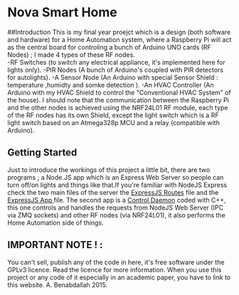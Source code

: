 # Nova Smart Home
##Introduction 
This is my final year proejct which is a design (both software and hardware) for a Home Automation system, where a Raspberry Pi will act as the central board for controling a bunch of Arduino UNO  cards (RF Nodes) ; I made 4 types of these RF nodes.  
  -RF Switches (to switch any electrical appliance, it's implemented here for lights only).
  -PIR Nodes (A bunch of Arduino's coupled with PIR detectors for autolights). 
  -A Sensor Node (An Arduino with special Sensor Shield : temperature ,humidty and somke detection ). 
  -An HVAC Controller (An Arduino with my HVAC Shield to control the "Conventional HVAC System" of the house).
I should note that the communication between the Raspberry Pi and the other nodes is achieved using the NRF24L01  RF module, each type of the RF nodes has its own Shield, except the light switch which is a RF light switch based on an Atmega328p MCU and a relay (compatible with Arduino).

## Getting Started
Just to introduce the workings of this project a little bit, there are two programs ; a Node.JS app  which is an Express Web Server so people can turn off/on lights and things like that.If you're familiar with NodeJS Express check the two main files of the server the [ExpressJS Routes](HomeControlServer/routes/index.js) file and the [ExpressJS App ](HomeControlServer/app.js) file.
The second app is a [Control Daemon](ControlDaemon/NovaHomeDaemon.cpp) coded with C++, this one controls and handles the requests from NodeJS Web Server (IPC via ZMQ sockets) and other RF nodes (via NRF24L01), it also performs the Home Automation side of things.
## IMPORTANT NOTE ! :
You can't sell, publish any of the code in here, it's free software under the GPLv3 licence.
Read the licence for more information.
When you use this project or any code of it especially in an academic paper, you have to link to this website.
A. Benabdallah 2015.
